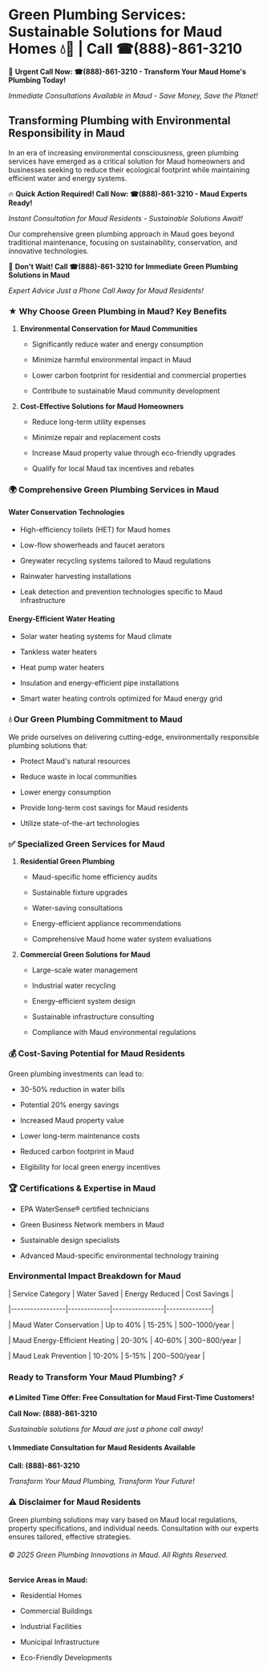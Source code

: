 # Green Plumbing Services: Sustainable Solutions for Maud Homes 💧🌿 | Call ☎(888)-861-3210

🚨 **Urgent Call Now: ☎(888)-861-3210 - Transform Your Maud Home's Plumbing Today!**
*Immediate Consultations Available in Maud - Save Money, Save the Planet!*

## Transforming Plumbing with Environmental Responsibility in Maud

In an era of increasing environmental consciousness, green plumbing services have emerged as a critical solution for Maud homeowners and businesses seeking to reduce their ecological footprint while maintaining efficient water and energy systems. 

🔥 **Quick Action Required! Call Now: ☎(888)-861-3210 - Maud Experts Ready!**
*Instant Consultation for Maud Residents - Sustainable Solutions Await!*

Our comprehensive green plumbing approach in Maud goes beyond traditional maintenance, focusing on sustainability, conservation, and innovative technologies.

🚨 **Don't Wait! Call ☎(888)-861-3210 for Immediate Green Plumbing Solutions in Maud**
*Expert Advice Just a Phone Call Away for Maud Residents!*

### ★ Why Choose Green Plumbing in Maud? Key Benefits

1. **Environmental Conservation for Maud Communities** 
   - Significantly reduce water and energy consumption
   - Minimize harmful environmental impact in Maud
   - Lower carbon footprint for residential and commercial properties
   - Contribute to sustainable Maud community development

2. **Cost-Effective Solutions for Maud Homeowners** 
   - Reduce long-term utility expenses
   - Minimize repair and replacement costs
   - Increase Maud property value through eco-friendly upgrades
   - Qualify for local Maud tax incentives and rebates

### 🌍 Comprehensive Green Plumbing Services in Maud

#### Water Conservation Technologies
- High-efficiency toilets (HET) for Maud homes
- Low-flow showerheads and faucet aerators
- Greywater recycling systems tailored to Maud regulations
- Rainwater harvesting installations
- Leak detection and prevention technologies specific to Maud infrastructure

#### Energy-Efficient Water Heating
- Solar water heating systems for Maud climate
- Tankless water heaters
- Heat pump water heaters
- Insulation and energy-efficient pipe installations
- Smart water heating controls optimized for Maud energy grid

### 💧 Our Green Plumbing Commitment to Maud

We pride ourselves on delivering cutting-edge, environmentally responsible plumbing solutions that:
- Protect Maud's natural resources
- Reduce waste in local communities
- Lower energy consumption
- Provide long-term cost savings for Maud residents
- Utilize state-of-the-art technologies

### ✅ Specialized Green Services for Maud

1. **Residential Green Plumbing**
   - Maud-specific home efficiency audits
   - Sustainable fixture upgrades
   - Water-saving consultations
   - Energy-efficient appliance recommendations
   - Comprehensive Maud home water system evaluations

2. **Commercial Green Solutions for Maud**
   - Large-scale water management
   - Industrial water recycling
   - Energy-efficient system design
   - Sustainable infrastructure consulting
   - Compliance with Maud environmental regulations

### 💰 Cost-Saving Potential for Maud Residents

Green plumbing investments can lead to:
- 30-50% reduction in water bills
- Potential 20% energy savings
- Increased Maud property value
- Lower long-term maintenance costs
- Reduced carbon footprint in Maud
- Eligibility for local green energy incentives

### 🏆 Certifications & Expertise in Maud

- EPA WaterSense® certified technicians
- Green Business Network members in Maud
- Sustainable design specialists
- Advanced Maud-specific environmental technology training

### Environmental Impact Breakdown for Maud

| Service Category | Water Saved | Energy Reduced | Cost Savings |
|-----------------|-------------|----------------|--------------|
| Maud Water Conservation | Up to 40% | 15-25% | $500-$1000/year |
| Maud Energy-Efficient Heating | 20-30% | 40-60% | $300-$800/year |
| Maud Leak Prevention | 10-20% | 5-15% | $200-$500/year |

### Ready to Transform Your Maud Plumbing? ⚡

**🔥 Limited Time Offer: Free Consultation for Maud First-Time Customers!**

**Call Now: (888)-861-3210**
*Sustainable solutions for Maud are just a phone call away!*

#### 📞 Immediate Consultation for Maud Residents Available

**Call: (888)-861-3210**
*Transform Your Maud Plumbing, Transform Your Future!*

### ⚠️ Disclaimer for Maud Residents

Green plumbing solutions may vary based on Maud local regulations, property specifications, and individual needs. Consultation with our experts ensures tailored, effective strategies.

###### © 2025 Green Plumbing Innovations in Maud. All Rights Reserved.

**Service Areas in Maud:** 
- Residential Homes
- Commercial Buildings
- Industrial Facilities
- Municipal Infrastructure
- Eco-Friendly Developments